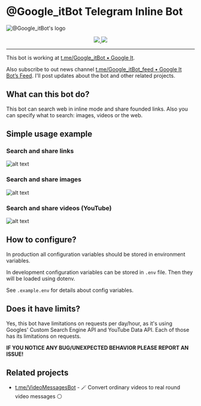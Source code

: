 # @Google_itBot Telegram Inline Bot

![@Google_itBot's logo](https://raw.githubusercontent.com/Edgar-P-yan/google-it-telegram-bot/master/docs/assets/hero-logo.png "@Google_itBot's logo")

<center>
  <a href="https://t.me/Google_itBot">
    <img src="https://img.shields.io/static/v1?label=Telegram%20Bot&message=@Google_itBot&color=0088cc&style=for-the-badge&logo=telegram">
  </a>
  <a href="https://t.me/Google_itBot_feed">
    <img src="https://img.shields.io/static/v1?label=Telegram%20Channel&message=@Google_itBot_feed&color=0088cc&style=for-the-badge&logo=telegram">
  </a>
</center>
<hr>


This bot is working at [t.me/Google_itBot • Google It](https://t.me/Google_itBot).

Also subscribe to out news channel [t.me/Google_itBot_feed • Google It Bot’s Feed](https://t.me/Google_itBot_feed). I'll post updates about the bot and other related projects.

## What can this bot do?

This bot can search web in inline mode and share founded links. Also you can specify what to search: images, videos or the web.

## Simple usage example

### **Search and share links**

![alt text](./docs/assets/web_search_preview.gif 'Web search with @Google_itBot GIF')

### **Search and share images**

![alt text](./docs/assets/images_search_preview.gif 'Images search with @Google_itBot GIF')

### **Search and share videos (YouTube)**

![alt text](./docs/assets/videos_search_preview.gif 'Videos search with @Google_itBot GIF')

## How to configure?

In production all configuration variables should be stored in environment variables.

In development configuration variables can be stored in `.env` file. Then they will be loaded using dotenv.

See `.example.env` for details about config variables.

## Does it have limits?

Yes, this bot have limitations on requests per day/hour, as it's using Googles' Custom Search Engine API and YouTube Data API. Each of those has its limitations on requests.

**IF YOU NOTICE ANY BUG/UNEXPECTED BEHAVIOR PLEASE REPORT AN ISSUE!**

## Related projects

- [t.me/VideoMessagesBot](https://t.me/VideoMessagesBot) - 🪄 Convert ordinary videos to real round video messages ⚪️

